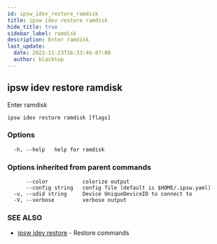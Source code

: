 ```yaml
---
id: ipsw_idev_restore_ramdisk
title: ipsw idev restore ramdisk
hide_title: true
sidebar_label: ramdisk
description: Enter ramdisk
last_update:
  date: 2022-11-23T16:33:46-07:00
  author: blacktop
---
```

## ipsw idev restore ramdisk

Enter ramdisk

```
ipsw idev restore ramdisk [flags]
```

### Options

```
  -h, --help   help for ramdisk
```

### Options inherited from parent commands

```
      --color           colorize output
      --config string   config file (default is $HOME/.ipsw.yaml)
  -u, --udid string     Device UniqueDeviceID to connect to
  -V, --verbose         verbose output
```

### SEE ALSO

* [ipsw idev restore](/docs/cli/restore/ipsw_idev_restore)	 - Restore commands

